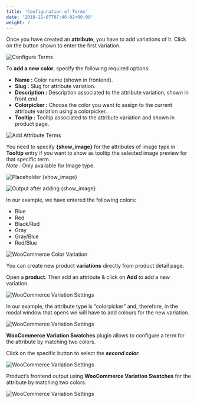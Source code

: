 ```yaml
---
title: 'Configuration of Terms'
date: '2019-11-07T07:46:02+00:00'
weight: 7
---
```


Once you have created an **attribute**, you have to add variations of it. Click on the button shown to enter the first variation.

![Configure Terms](../images/configure_terms.png "Configure Terms") 

To **add a new color**, specify the following required options:

- **Name :** Color name (shown in frontend).
- **Slug :** Slug for attribute variation.
- **Description :** Description associated to the attribute variation, shown in front end.
- **Colorpicker :** Choose the color you want to assign to the current attribute variation using a colorpicker.
- **Tooltip :** Tooltip associated to the attribute variation and shown in product page.

![Add Attribute Terms](../images/add_attribute_terms.png "Add Attribute Terms") 

You need to specify **{show_image}** for the attributes of image type in **Tooltip** entry if you want to show as tooltip the selected image preview for that specific term.   
 *Note :* Only available for Image type.


![Placeholder {show_image}](../images/show_image.png "Placeholder {show_image}")

![Output after adding {show_image}](../images/show_image_front.png "Output after adding {show_image}")

In our example, we have entered the following colors:

- Blue
- Red
- Black/Red
- Gray
- Gray/Blue
- Red/Blue

![WooCommerce Color Variation](../images/color_variation.png "WooCommerce Color Variation")

You can create new product **variations** directly from product detail page.

Open a **product**. Then add an attribute & click on **Add** to add a new variation.

![WooCommerce Variation Settings](../images/add_new_variation.png "WooCommerce Variation Settings")

In our example, the attribute type is “colorpicker” and, therefore, in the modal window that opens we will have to add colours for the new variation.

![WooCommerce Variation Settings](../images/add_new_variation2.png "WooCommerce Variation Settings")

**WooCommerce Variation Swatches** plugin allows to configure a term for the attribute by matching two colors.

Click on the specific button to select the ***second color***.

![WooCommerce Variation Settings](../images/2colors_term.png "WooCommerce Variation Settings")

Product’s frontend output using **WooCommerce Variation Swatches** for the attribute by matching two colors.

![WooCommerce Variation Settings](../images/2colors.png "WooCommerce Variation Settings")